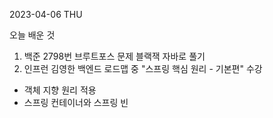 2023-04-06 THU

오늘 배운 것

  1. 백준 2798번 브루트포스 문제 블랙잭 자바로 풀기
  2. 인프런 김영한 백엔드 로드맵 중 "스프링 핵심 원리 - 기본편" 수강
  - 객체 지향 원리 적용
  - 스프링 컨테이너와 스프링 빈
